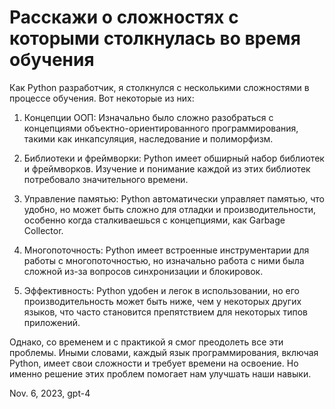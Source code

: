 # Расскажи о сложностях с которыми столкнулась во время обучения

Как Python разработчик, я столкнулся с несколькими сложностями в процессе обучения. Вот некоторые из них:

1. Концепции ООП: Изначально было сложно разобраться с концепциями объектно-ориентированного программирования, такими как инкапсуляция, наследование и полиморфизм.

2. Библиотеки и фреймворки: Python имеет обширный набор библиотек и фреймворков. Изучение и понимание каждой из этих библиотек потребовало значительного времени.

3. Управление памятью: Python автоматически управляет памятью, что удобно, но может быть сложно для отладки и производительности, особенно когда сталкиваешься с концепциями, как Garbage Collector.

4. Многопоточность: Python имеет встроенные инструментарии для работы с многопоточностью, но изначально работа с ними была сложной из-за вопросов синхронизации и блокировок.

5. Эффективность: Python удобен и легок в использовании, но его производительность может быть ниже, чем у некоторых других языков, что часто становится препятствием для некоторых типов приложений.

Однако, со временем и с практикой я смог преодолеть все эти проблемы. Иными словами, каждый язык программирования, включая Python, имеет свои сложности и требует времени на освоение. Но именно решение этих проблем помогает нам улучшать наши навыки.

Nov. 6, 2023, gpt-4

